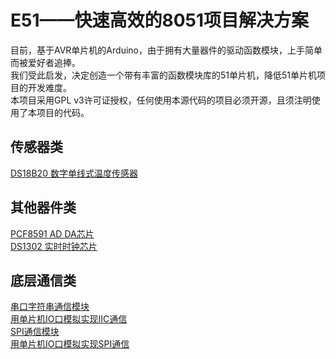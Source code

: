 # E51——快速高效的8051项目解决方案
目前，基于AVR单片机的Arduino，由于拥有大量器件的驱动函数模块，上手简单而被爱好者追捧。<br/>
我们受此启发，决定创造一个带有丰富的函数模块库的51单片机，降低51单片机项目的开发难度。<br/>
本项目采用GPL v3许可证授权，任何使用本源代码的项目必须开源，且须注明使用了本项目的代码。<br/>
## 传感器类
<a href="/DS18B20" target="_blank" >DS18B20 数字单线式温度传感器</a> <br/>
## 其他器件类
<a href="/PCF8591" target="_blank" >PCF8591 AD DA芯片</a> <br/>
<a href="/DS1302" target="_blank" >DS1302 实时时钟芯片</a> <br/>
## 底层通信类
<a href="/UART" target="_blank" >串口字符串通信模块</a> <br/>
<a href="/IIC_Analog" target="_blank" >用单片机IO口模拟实现IIC通信</a> <br/>
<a href="/SPI" target="_blank" >SPI通信模块</a> <br/>
<a href="/SPI_Analog" target="_blank" >用单片机IO口模拟实现SPI通信</a> <br/>
